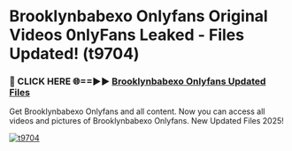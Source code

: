 # Brooklynbabexo Onlyfans Original Videos 0nlyFans Leaked - Files Updated! (t9704)

<h3>🔴 CLICK HERE 🌐==►► <a href="https://tinyurl.com/ehrbuxhb" rel="nofollow">Brooklynbabexo Onlyfans Updated Files</a></h3>

Get Brooklynbabexo Onlyfans and all content. Now you can access all videos and pictures of Brooklynbabexo Onlyfans. New Updated Files 2025!

[![t9704](https://i.imgur.com/lVYEuWS.gif)](https://tinyurl.com/ehrbuxhb)
